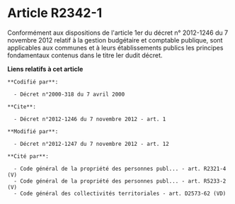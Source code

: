 # Article R2342-1

Conformément aux dispositions de                     l'article 1er du décret n° 2012-1246 du 7 novembre 2012 relatif à la
gestion budgétaire et comptable publique, sont applicables aux communes et à leurs établissements publics les principes
fondamentaux contenus dans le titre Ier  dudit décret.

**Liens relatifs à cet article**

	**Codifié par**:

	  - Décret n°2000-318 du 7 avril 2000

	**Cite**:

	  - Décret n°2012-1246 du 7 novembre 2012 - art. 1

	**Modifié par**:

	  - Décret n°2012-1247 du 7 novembre 2012 - art. 12

	**Cité par**:

	  - Code général de la propriété des personnes publ... - art. R2321-4 (V)
	  - Code général de la propriété des personnes publ... - art. R5233-2 (V)
	  - Code général des collectivités territoriales - art. D2573-62 (VD)
